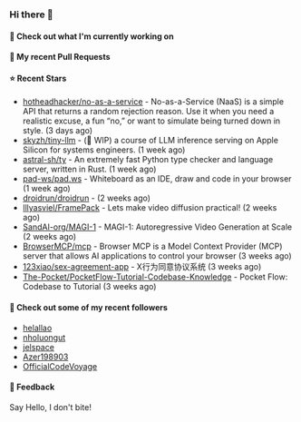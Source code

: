 ### Hi there 👋

#### 👷 Check out what I'm currently working on

#### 🔨 My recent Pull Requests


#### ⭐ Recent Stars

- [hotheadhacker/no-as-a-service](https://github.com/hotheadhacker/no-as-a-service) - No-as-a-Service (NaaS) is a simple API that returns a random rejection reason. Use it when you need a realistic excuse, a fun “no,” or want to simulate being turned down in style. (3 days ago)
- [skyzh/tiny-llm](https://github.com/skyzh/tiny-llm) - (🚧 WIP) a course of LLM inference serving on Apple Silicon for systems engineers. (1 week ago)
- [astral-sh/ty](https://github.com/astral-sh/ty) - An extremely fast Python type checker and language server, written in Rust. (1 week ago)
- [pad-ws/pad.ws](https://github.com/pad-ws/pad.ws) - Whiteboard as an IDE, draw and code in your browser (1 week ago)
- [droidrun/droidrun](https://github.com/droidrun/droidrun) -  (2 weeks ago)
- [lllyasviel/FramePack](https://github.com/lllyasviel/FramePack) - Lets make video diffusion practical! (2 weeks ago)
- [SandAI-org/MAGI-1](https://github.com/SandAI-org/MAGI-1) - MAGI-1: Autoregressive Video Generation at Scale (2 weeks ago)
- [BrowserMCP/mcp](https://github.com/BrowserMCP/mcp) - Browser MCP is a Model Context Provider (MCP) server that allows AI applications to control your browser (3 weeks ago)
- [123xiao/sex-agreement-app](https://github.com/123xiao/sex-agreement-app) - X行为同意协议系统 (3 weeks ago)
- [The-Pocket/PocketFlow-Tutorial-Codebase-Knowledge](https://github.com/The-Pocket/PocketFlow-Tutorial-Codebase-Knowledge) - Pocket Flow: Codebase to Tutorial (3 weeks ago)

#### 👯 Check out some of my recent followers

- [helallao](https://github.com/helallao)
- [nholuongut](https://github.com/nholuongut)
- [jelspace](https://github.com/jelspace)
- [Azer198903](https://github.com/Azer198903)
- [OfficialCodeVoyage](https://github.com/OfficialCodeVoyage)

#### 💬 Feedback

Say Hello, I don't bite!